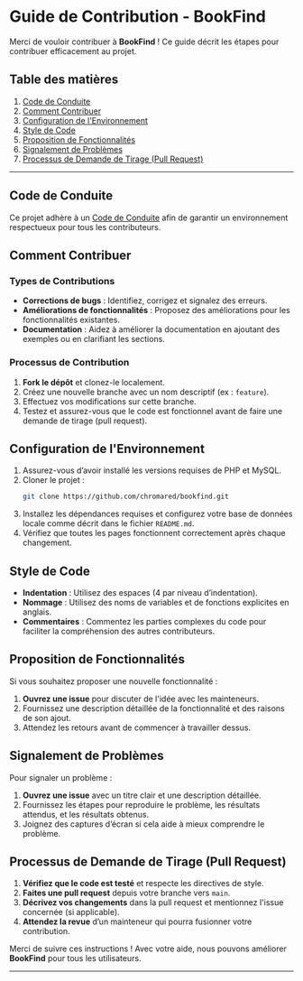 # Guide de Contribution - BookFind

Merci de vouloir contribuer à **BookFind** ! Ce guide décrit les étapes pour contribuer efficacement au projet.

## Table des matières

1. [Code de Conduite](#code-de-conduite)
2. [Comment Contribuer](#comment-contribuer)
3. [Configuration de l'Environnement](#configuration-de-lenvironnement)
4. [Style de Code](#style-de-code)
5. [Proposition de Fonctionnalités](#proposition-de-fonctionnalités)
6. [Signalement de Problèmes](#signalement-de-problèmes)
7. [Processus de Demande de Tirage (Pull Request)](#processus-de-demande-de-tirage-pull-request)

---

## Code de Conduite

Ce projet adhère à un [Code de Conduite](CODE_OF_CONDUCT.md) afin de garantir un environnement respectueux pour tous les contributeurs.

## Comment Contribuer

### Types de Contributions

- **Corrections de bugs** : Identifiez, corrigez et signalez des erreurs.
- **Améliorations de fonctionnalités** : Proposez des améliorations pour les fonctionnalités existantes.
- **Documentation** : Aidez à améliorer la documentation en ajoutant des exemples ou en clarifiant les sections.

### Processus de Contribution

1. **Fork le dépôt** et clonez-le localement.
2. Créez une nouvelle branche avec un nom descriptif (ex : `feature`).
3. Effectuez vos modifications sur cette branche.
4. Testez et assurez-vous que le code est fonctionnel avant de faire une demande de tirage (pull request).

## Configuration de l'Environnement

1. Assurez-vous d’avoir installé les versions requises de PHP et MySQL.
2. Cloner le projet :
    ```bash
    git clone https://github.com/chromared/bookfind.git
    ```
3. Installez les dépendances requises et configurez votre base de données locale comme décrit dans le fichier `README.md`.
4. Vérifiez que toutes les pages fonctionnent correctement après chaque changement.

## Style de Code

- **Indentation** : Utilisez des espaces (4 par niveau d’indentation).
- **Nommage** : Utilisez des noms de variables et de fonctions explicites en anglais.
- **Commentaires** : Commentez les parties complexes du code pour faciliter la compréhension des autres contributeurs.

## Proposition de Fonctionnalités

Si vous souhaitez proposer une nouvelle fonctionnalité :

1. **Ouvrez une issue** pour discuter de l'idée avec les mainteneurs.
2. Fournissez une description détaillée de la fonctionnalité et des raisons de son ajout.
3. Attendez les retours avant de commencer à travailler dessus.

## Signalement de Problèmes

Pour signaler un problème :

1. **Ouvrez une issue** avec un titre clair et une description détaillée.
2. Fournissez les étapes pour reproduire le problème, les résultats attendus, et les résultats obtenus.
3. Joignez des captures d’écran si cela aide à mieux comprendre le problème.

## Processus de Demande de Tirage (Pull Request)

1. **Vérifiez que le code est testé** et respecte les directives de style.
2. **Faites une pull request** depuis votre branche vers `main`.
3. **Décrivez vos changements** dans la pull request et mentionnez l'issue concernée (si applicable).
4. **Attendez la revue** d’un mainteneur qui pourra fusionner votre contribution.

Merci de suivre ces instructions ! Avec votre aide, nous pouvons améliorer **BookFind** pour tous les utilisateurs.

---

